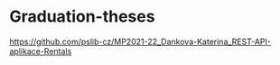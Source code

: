 # Graduation-theses
https://github.com/pslib-cz/MP2021-22_Dankova-Katerina_REST-API-aplikace-Rentals
